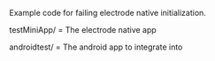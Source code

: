 Example code for failing electrode native initialization.

testMiniApp/ = The electrode native app

androidtest/ = The android app to integrate into
